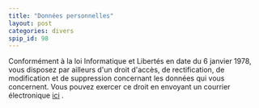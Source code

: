 ```yaml
---
title: "Données personnelles"
layout: post
categories: divers
spip_id: 98
---
```

Conformément à la loi Informatique et Libertés en date du 6 janvier 1978, vous disposez par ailleurs d'un droit d'accès, de rectification, de modification et de suppression concernant les données qui vous concernent. Vous pouvez exercer ce droit en envoyant un courrier électronique [ici](/contact.html) .